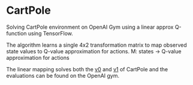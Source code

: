 # CartPole
Solving CartPole environment on OpenAI Gym using a linear approx Q-function using TensorFlow.

The algorithm learns a single 4x2 transformation matrix to map observed state values to Q-value approximation for actions.
M: states -> Q-value approximation for actions

The linear mapping solves both the [v0](https://gym.openai.com/evaluations/eval_JJQ797NXTs2VQk8oxREGhg) and [v1](https://gym.openai.com/evaluations/eval_PgCVjqrTCObX2gHpEQdeQ) of CartPole and the evaluations can be found on the OpenAI gym.
